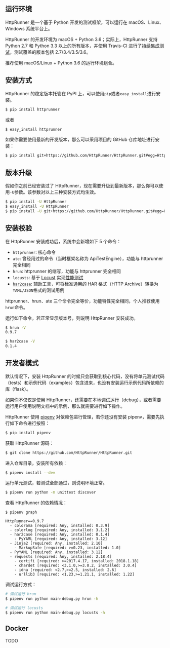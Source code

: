 ## 运行环境

HttpRunner 是一个基于 Python 开发的测试框架，可以运行在 macOS、Linux、Windows 系统平台上。

HttpRunner 的开发环境为 macOS + Python 3.6；实际上，HttpRunner 支持 Python 2.7 和 Python 3.3 以上的所有版本，并使用 Travis-CI 进行了[持续集成测试][travis-ci]，测试覆盖的版本包括 2.7/3.4/3.5/3.6。

推荐使用 macOS/Linux + Python 3.6 的运行环境组合。

## 安装方式

HttpRunner 的稳定版本托管在 PyPI 上，可以使用`pip`或者`easy_install`进行安装。

```bash
$ pip install httprunner
```

或者

```bash
$ easy_install httprunner
```

如果你需要使用最新的开发版本，那么可以采用项目的 GitHub 仓库地址进行安装：

```bash
$ pip install git+https://github.com/HttpRunner/HttpRunner.git#egg=HttpRunner
```

## 版本升级

假如你之前已经安装过了 HttpRunner，现在需要升级到最新版本，那么你可以使用`-U`参数。该参数对以上三种安装方式均生效。

```bash
$ pip install -U HttpRunner
$ easy_install -U HttpRunner
$ pip install -U git+https://github.com/HttpRunner/HttpRunner.git#egg=HttpRunner
```

## 安装校验

在 HttpRunner 安装成功后，系统中会新增如下 5 个命令：

- `httprunner`: 核心命令
- `ate`: 曾经用过的命令（当时框架名称为 ApiTestEngine），功能与 httprunner 完全相同
- `hrun`: httprunner 的缩写，功能与 httprunner 完全相同
- `locusts`: 基于 [Locust][Locust] 实现[性能测试](load-test.md)
- [`har2case`][har2case]: 辅助工具，可将标准通用的 HAR 格式（HTTP Archive）转换为`YAML/JSON`格式的测试用例

httprunner、hrun、ate 三个命令完全等价，功能特性完全相同，个人推荐使用`hrun`命令。

运行如下命令，若正常显示版本号，则说明 HttpRunner 安装成功。

```bash
$ hrun -V
0.9.7

$ har2case -V
0.1.4
```

## 开发者模式

默认情况下，安装 HttpRunner 的时候只会获取到核心代码，没有将单元测试代码（tests）和示例代码（examples）包含进来，也没有安装运行示例代码所依赖的库（flask）。

如果你不仅仅是使用 HttpRunner，还需要在本地调试运行（debug），或者需要运行用户使用说明文档中的示例，那么就需要进行如下操作。

HttpRunner 使用 [pipenv][pipenv] 对依赖包进行管理，若你还没有安装 pipenv，需要先执行如下命令进行按照：

```bash
$ pip install pipenv
```

获取 HttpRunner 源码：

```bash
$ git clone https://github.com/HttpRunner/HttpRunner.git
```

进入仓库目录，安装所有依赖：

```bash
$ pipenv install --dev
```

运行单元测试，若测试全部通过，则说明环境正常。

```bash
$ pipenv run python -m unittest discover
```

查看 HttpRunner 的依赖情况：

```text
$ pipenv graph

HttpRunner==0.9.7
  - colorama [required: Any, installed: 0.3.9]
  - colorlog [required: Any, installed: 3.1.2]
  - har2case [required: Any, installed: 0.1.4]
    - PyYAML [required: Any, installed: 3.12]
  - Jinja2 [required: Any, installed: 2.10]
    - MarkupSafe [required: >=0.23, installed: 1.0]
  - PyYAML [required: Any, installed: 3.12]
  - requests [required: Any, installed: 2.18.4]
    - certifi [required: >=2017.4.17, installed: 2018.1.18]
    - chardet [required: <3.1.0,>=3.0.2, installed: 3.0.4]
    - idna [required: <2.7,>=2.5, installed: 2.6]
    - urllib3 [required: <1.23,>=1.21.1, installed: 1.22]
```

调试运行方式：

```bash
# 调试运行 hrun
$ pipenv run python main-debug.py hrun -h

# 调试运行 locusts
$ pipenv run python main-debug.py locusts -h
```

## Docker

TODO

[travis-ci]: https://travis-ci.org/HttpRunner/HttpRunner
[Locust]: http://locust.io/
[har2case]: https://github.com/HttpRunner/har2case
[pipenv]: https://docs.pipenv.org/